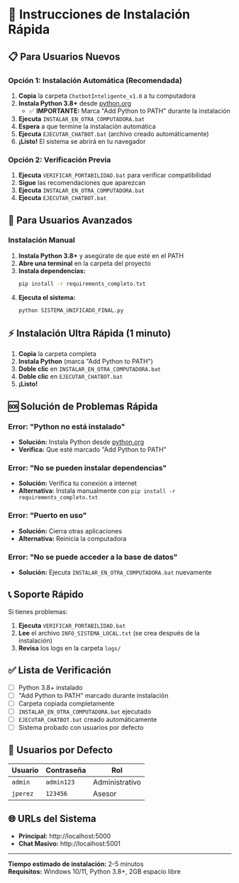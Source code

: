 # 🚀 Instrucciones de Instalación Rápida

## 📋 **Para Usuarios Nuevos**

### **Opción 1: Instalación Automática (Recomendada)**

1. **Copia** la carpeta `ChatbotInteligente_v1.0` a tu computadora
2. **Instala Python 3.8+** desde [python.org](https://python.org)
   - ✅ **IMPORTANTE:** Marca "Add Python to PATH" durante la instalación
3. **Ejecuta** `INSTALAR_EN_OTRA_COMPUTADORA.bat`
4. **Espera** a que termine la instalación automática
5. **Ejecuta** `EJECUTAR_CHATBOT.bat` (archivo creado automáticamente)
6. **¡Listo!** El sistema se abrirá en tu navegador

### **Opción 2: Verificación Previa**

1. **Ejecuta** `VERIFICAR_PORTABILIDAD.bat` para verificar compatibilidad
2. **Sigue** las recomendaciones que aparezcan
3. **Ejecuta** `INSTALAR_EN_OTRA_COMPUTADORA.bat`
4. **Ejecuta** `EJECUTAR_CHATBOT.bat`

## 🔧 **Para Usuarios Avanzados**

### **Instalación Manual**

1. **Instala Python 3.8+** y asegúrate de que esté en el PATH
2. **Abre una terminal** en la carpeta del proyecto
3. **Instala dependencias:**
   ```bash
   pip install -r requirements_completo.txt
   ```
4. **Ejecuta el sistema:**
   ```bash
   python SISTEMA_UNIFICADO_FINAL.py
   ```

## ⚡ **Instalación Ultra Rápida (1 minuto)**

1. **Copia** la carpeta completa
2. **Instala Python** (marca "Add Python to PATH")
3. **Doble clic** en `INSTALAR_EN_OTRA_COMPUTADORA.bat`
4. **Doble clic** en `EJECUTAR_CHATBOT.bat`
5. **¡Listo!**

## 🆘 **Solución de Problemas Rápida**

### **Error: "Python no está instalado"**
- **Solución:** Instala Python desde [python.org](https://python.org)
- **Verifica:** Que esté marcado "Add Python to PATH"

### **Error: "No se pueden instalar dependencias"**
- **Solución:** Verifica tu conexión a internet
- **Alternativa:** Instala manualmente con `pip install -r requirements_completo.txt`

### **Error: "Puerto en uso"**
- **Solución:** Cierra otras aplicaciones
- **Alternativa:** Reinicia la computadora

### **Error: "No se puede acceder a la base de datos"**
- **Solución:** Ejecuta `INSTALAR_EN_OTRA_COMPUTADORA.bat` nuevamente

## 📞 **Soporte Rápido**

Si tienes problemas:

1. **Ejecuta** `VERIFICAR_PORTABILIDAD.bat`
2. **Lee** el archivo `INFO_SISTEMA_LOCAL.txt` (se crea después de la instalación)
3. **Revisa** los logs en la carpeta `logs/`

## ✅ **Lista de Verificación**

- [ ] Python 3.8+ instalado
- [ ] "Add Python to PATH" marcado durante instalación
- [ ] Carpeta copiada completamente
- [ ] `INSTALAR_EN_OTRA_COMPUTADORA.bat` ejecutado
- [ ] `EJECUTAR_CHATBOT.bat` creado automáticamente
- [ ] Sistema probado con usuarios por defecto

## 🎯 **Usuarios por Defecto**

| Usuario | Contraseña | Rol |
|---------|------------|-----|
| `admin` | `admin123` | Administrativo |
| `jperez` | `123456` | Asesor |

## 🌐 **URLs del Sistema**

- **Principal:** http://localhost:5000
- **Chat Masivo:** http://localhost:5001

---

**Tiempo estimado de instalación:** 2-5 minutos  
**Requisitos:** Windows 10/11, Python 3.8+, 2GB espacio libre
